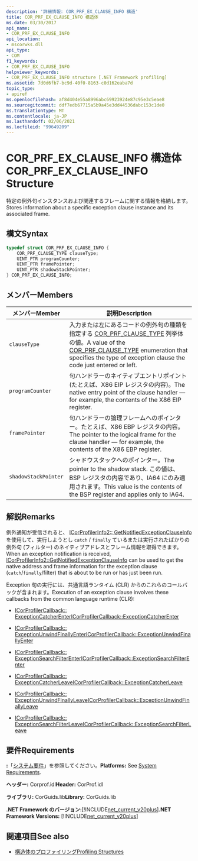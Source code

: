 ```yaml
---
description: '詳細情報: COR_PRF_EX_CLAUSE_INFO 構造'
title: COR_PRF_EX_CLAUSE_INFO 構造体
ms.date: 03/30/2017
api_name:
- COR_PRF_EX_CLAUSE_INFO
api_location:
- mscorwks.dll
api_type:
- COM
f1_keywords:
- COR_PRF_EX_CLAUSE_INFO
helpviewer_keywords:
- COR_PRF_EX_CLAUSE_INFO structure [.NET Framework profiling]
ms.assetid: 7d0d6fb7-bc9d-40f0-8163-c0d162eaba7d
topic_type:
- apiref
ms.openlocfilehash: af8d404e55a8996abc69923924e87c95e3c5eae8
ms.sourcegitcommit: ddf7edb67715a5b9a45e3dd44536dabc153c1de0
ms.translationtype: MT
ms.contentlocale: ja-JP
ms.lasthandoff: 02/06/2021
ms.locfileid: "99649209"
---
```

# <a name="cor_prf_ex_clause_info-structure"></a><span data-ttu-id="f18ae-103">COR_PRF_EX_CLAUSE_INFO 構造体</span><span class="sxs-lookup"><span data-stu-id="f18ae-103">COR_PRF_EX_CLAUSE_INFO Structure</span></span>

<span data-ttu-id="f18ae-104">特定の例外句インスタンスおよび関連するフレームに関する情報を格納します。</span><span class="sxs-lookup"><span data-stu-id="f18ae-104">Stores information about a specific exception clause instance and its associated frame.</span></span>  
  
## <a name="syntax"></a><span data-ttu-id="f18ae-105">構文</span><span class="sxs-lookup"><span data-stu-id="f18ae-105">Syntax</span></span>  
  
```cpp  
typedef struct COR_PRF_EX_CLAUSE_INFO {  
    COR_PRF_CLAUSE_TYPE clauseType;  
    UINT_PTR programCounter;  
    UINT_PTR framePointer;  
    UINT_PTR shadowStackPointer;  
} COR_PRF_EX_CLAUSE_INFO;  
```  
  
## <a name="members"></a><span data-ttu-id="f18ae-106">メンバー</span><span class="sxs-lookup"><span data-stu-id="f18ae-106">Members</span></span>  
  
|<span data-ttu-id="f18ae-107">メンバー</span><span class="sxs-lookup"><span data-stu-id="f18ae-107">Member</span></span>|<span data-ttu-id="f18ae-108">説明</span><span class="sxs-lookup"><span data-stu-id="f18ae-108">Description</span></span>|  
|------------|-----------------|  
|`clauseType`|<span data-ttu-id="f18ae-109">入力または左にあるコードの例外句の種類を指定する [COR_PRF_CLAUSE_TYPE](cor-prf-clause-type-enumeration.md) 列挙体の値。</span><span class="sxs-lookup"><span data-stu-id="f18ae-109">A value of the [COR_PRF_CLAUSE_TYPE](cor-prf-clause-type-enumeration.md) enumeration that specifies the type of exception clause the code just entered or left.</span></span>|  
|`programCounter`|<span data-ttu-id="f18ae-110">句ハンドラーのネイティブエントリポイント (たとえば、X86 EIP レジスタの内容)。</span><span class="sxs-lookup"><span data-stu-id="f18ae-110">The native entry point of the clause handler — for example, the contents of the X86 EIP register.</span></span>|  
|`framePointer`|<span data-ttu-id="f18ae-111">句ハンドラーの論理フレームへのポインター。たとえば、X86 EBP レジスタの内容。</span><span class="sxs-lookup"><span data-stu-id="f18ae-111">The pointer to the logical frame for the clause handler — for example, the contents of the X86 EBP register.</span></span>|  
|`shadowStackPointer`|<span data-ttu-id="f18ae-112">シャドウスタックへのポインター。</span><span class="sxs-lookup"><span data-stu-id="f18ae-112">The pointer to the shadow stack.</span></span> <span data-ttu-id="f18ae-113">この値は、BSP レジスタの内容であり、IA64 にのみ適用されます。</span><span class="sxs-lookup"><span data-stu-id="f18ae-113">This value is the contents of the BSP register and applies only to IA64.</span></span>|  
  
## <a name="remarks"></a><span data-ttu-id="f18ae-114">解説</span><span class="sxs-lookup"><span data-stu-id="f18ae-114">Remarks</span></span>  

 <span data-ttu-id="f18ae-115">例外通知が受信されると、 [ICorProfilerInfo2:: GetNotifiedExceptionClauseInfo](icorprofilerinfo2-getnotifiedexceptionclauseinfo-method.md)を使用して、実行しようとし `catch` / `finally` ているまたは実行されたばかりの例外句 (フィルター) のネイティブアドレスとフレーム情報を取得できます。</span><span class="sxs-lookup"><span data-stu-id="f18ae-115">When an exception notification is received, [ICorProfilerInfo2::GetNotifiedExceptionClauseInfo](icorprofilerinfo2-getnotifiedexceptionclauseinfo-method.md) can be used to get the native address and frame information for the exception clause (`catch`/`finally`/filter) that is about to be run or has just been run.</span></span>  
  
 <span data-ttu-id="f18ae-116">Exception 句の実行には、共通言語ランタイム (CLR) からのこれらのコールバックが含まれます。</span><span class="sxs-lookup"><span data-stu-id="f18ae-116">Execution of an exception clause involves these callbacks from the common language runtime (CLR):</span></span>  
  
- [<span data-ttu-id="f18ae-117">ICorProfilerCallback:: ExceptionCatcherEnter</span><span class="sxs-lookup"><span data-stu-id="f18ae-117">ICorProfilerCallback::ExceptionCatcherEnter</span></span>](icorprofilercallback-exceptioncatcherenter-method.md)  
  
- [<span data-ttu-id="f18ae-118">ICorProfilerCallback:: ExceptionUnwindFinallyEnter</span><span class="sxs-lookup"><span data-stu-id="f18ae-118">ICorProfilerCallback::ExceptionUnwindFinallyEnter</span></span>](icorprofilercallback-exceptionunwindfinallyenter-method.md)  
  
- [<span data-ttu-id="f18ae-119">ICorProfilerCallback:: ExceptionSearchFilterEnter</span><span class="sxs-lookup"><span data-stu-id="f18ae-119">ICorProfilerCallback::ExceptionSearchFilterEnter</span></span>](icorprofilercallback-exceptionsearchfilterenter-method.md)  
  
- [<span data-ttu-id="f18ae-120">ICorProfilerCallback:: ExceptionCatcherLeave</span><span class="sxs-lookup"><span data-stu-id="f18ae-120">ICorProfilerCallback::ExceptionCatcherLeave</span></span>](icorprofilercallback-exceptioncatcherleave-method.md)  
  
- [<span data-ttu-id="f18ae-121">ICorProfilerCallback:: ExceptionUnwindFinallyLeave</span><span class="sxs-lookup"><span data-stu-id="f18ae-121">ICorProfilerCallback::ExceptionUnwindFinallyLeave</span></span>](icorprofilercallback-exceptionunwindfinallyleave-method.md)  
  
- [<span data-ttu-id="f18ae-122">ICorProfilerCallback:: ExceptionSearchFilterLeave</span><span class="sxs-lookup"><span data-stu-id="f18ae-122">ICorProfilerCallback::ExceptionSearchFilterLeave</span></span>](icorprofilercallback-exceptionsearchfilterleave-method.md)  
  
## <a name="requirements"></a><span data-ttu-id="f18ae-123">要件</span><span class="sxs-lookup"><span data-stu-id="f18ae-123">Requirements</span></span>  

 <span data-ttu-id="f18ae-124">**:**「[システム要件](../../get-started/system-requirements.md)」を参照してください。</span><span class="sxs-lookup"><span data-stu-id="f18ae-124">**Platforms:** See [System Requirements](../../get-started/system-requirements.md).</span></span>  
  
 <span data-ttu-id="f18ae-125">**ヘッダー:** Corprof.idl</span><span class="sxs-lookup"><span data-stu-id="f18ae-125">**Header:** CorProf.idl</span></span>  
  
 <span data-ttu-id="f18ae-126">**ライブラリ:** CorGuids.lib</span><span class="sxs-lookup"><span data-stu-id="f18ae-126">**Library:** CorGuids.lib</span></span>  
  
 <span data-ttu-id="f18ae-127">**.NET Framework のバージョン:**[!INCLUDE[net_current_v20plus](../../../../includes/net-current-v20plus-md.md)]</span><span class="sxs-lookup"><span data-stu-id="f18ae-127">**.NET Framework Versions:** [!INCLUDE[net_current_v20plus](../../../../includes/net-current-v20plus-md.md)]</span></span>  
  
## <a name="see-also"></a><span data-ttu-id="f18ae-128">関連項目</span><span class="sxs-lookup"><span data-stu-id="f18ae-128">See also</span></span>

- [<span data-ttu-id="f18ae-129">構造体のプロファイリング</span><span class="sxs-lookup"><span data-stu-id="f18ae-129">Profiling Structures</span></span>](profiling-structures.md)
